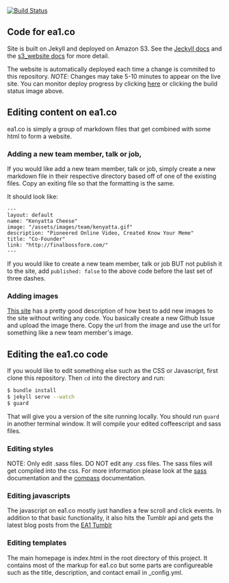 [![Build Status](https://api.travis-ci.org/everybodyatonce/ea1-dot-co.svg)](https://travis-ci.org/everybodyatonce/ea1-dot-co)

## Code for ea1.co

Site is built on Jekyll and deployed on Amazon S3. See the
[Jeckyll docs](http://jekyllrb.com/) and the
[s3_website docs](https://github.com/laurilehmijoki/s3_website) for
more detail.

The website is automatically deployed each time a change is commited
to this repository. *NOTE*: Changes may take 5-10 minutes to appear on the live site. You can monitor deploy progress by clicking [here](https://travis-ci.org/everybodyatonce/ea1-dot-co) or clicking the build status image above.

## Editing content on ea1.co

ea1.co is simply a group of markdown files that get combined with some
html to form a website.

### Adding a new team member, talk or job,

If you would like add a new team member, talk or job, simply create a
new markdown file in their respective directory based off of one of
the existing files. Copy an exiting file so that the formatting is the
same.

It should look like:
```
---
layout: default
name: "Kenyatta Cheese"
image: "/assets/images/team/kenyatta.gif"
description: "Pioneered Online Video, Created Know Your Meme"
title: "Co-Founder"
link: "http://finalbossform.com/"
---
```

If you would like to create a new team member, talk or job BUT not
publish it to the site, add `published: false` to the above code
before the last set of three dashes.

### Adding images

[This site](http://solutionoptimist.com/2013/12/28/awesome-github-tricks/)
has a pretty good description of how best to add new images to the
site without writing any code. You basically create a new Github Issue
and upload the image there. Copy the url from the image and use the url for
something like a new team member's image.

## Editing the ea1.co code

If you would like to edit something else such as the CSS or
Javascript, first clone this repository. Then `cd` into the directory
and run:

```bash
$ bundle install
$ jekyll serve --watch
$ guard
```

That will give you a version of the site running locally. You should
run `guard` in another terminal window. It will compile your edited coffeescript and sass files.

### Editing styles

NOTE: Only edit .sass files. DO NOT edit any .css files. The sass
files will get compiled into the css. For more information please look
at the [sass](http://sass-lang.com/) documentation and the [compass](http://compass-style.org/) documentation.

### Editing javascripts

The javascript on ea1.co mostly just handles a few scroll and click
events. In addition to that basic functionality, it also hits the
Tumblr api and gets the latest blog posts from the
[EA1 Tumblr](http://everybodyatonce.tumblr.com)

### Editing templates

The main homepage is index.html in the root directory of this
project. It contains most of the markup for ea1.co but some parts are
configureable such as the title, description, and contact email in
_config.yml.
